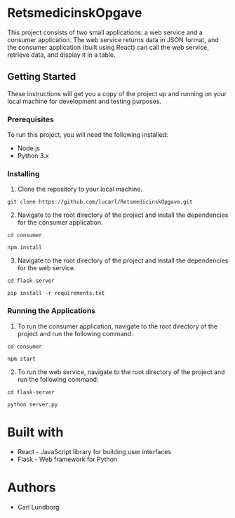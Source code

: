 # RetsmedicinskOpgave

This project consists of two small applications: a web service and a consumer application. The web service returns data in JSON format, and the consumer application (built using React) can call the web service, retrieve data, and display it in a table.

## Getting Started
These instructions will get you a copy of the project up and running on your local machine for development and testing purposes.

### Prerequisites
To run this project, you will need the following installed:

* Node.js
* Python 3.x

### Installing
1. Clone the repository to your local machine.

`git clone https://github.com/lucarl/RetsmedicinskOpgave.git`

2. Navigate to the root directory of the project and install the dependencies for the consumer application.

`cd consumer`

`npm install`

3. Navigate to the root directory of the project and install the dependencies for the web service.

`cd flask-server`

`pip install -r requirements.txt`

### Running the Applications
1. To run the consumer application, navigate to the root directory of the project and run the following command:

`cd consumer`

`npm start`

2. To run the web service, navigate to the root directory of the project and run the following command:

`cd flask-server`

`python server.py`

# Built with 
* React - JavaScript library for building user interfaces
* Flask - Web framework for Python

# Authors
* Carl Lundborg


